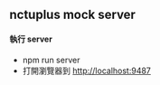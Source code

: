 ## nctuplus mock server

#### 執行 server
- npm run server
- 打開瀏覽器到 [http://localhost:9487](http://localhost:9487)
